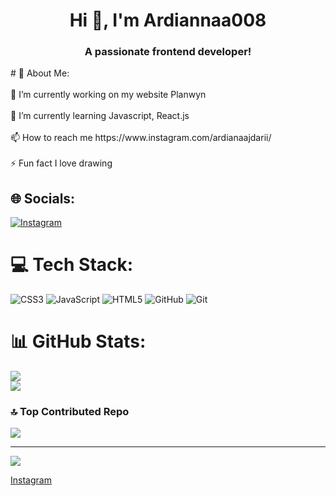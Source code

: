 <h1 align="center">Hi 👋, I'm Ardiannaa008</h1>
<h3 align="center">A passionate frontend developer!</h3>
# 💫 About Me:<br><br>
🔭 I’m currently working on my website Planwyn<br><br>🌱 I’m currently learning Javascript, React.js<br><br>📫 How to reach me https://www.instagram.com/ardianaajdarii/<br><br>⚡ Fun fact I love drawing


## 🌐 Socials:
[![Instagram](https://img.shields.io/badge/Instagram-%23E4405F.svg?logo=Instagram&logoColor=white)](https://instagram.com/ardianaajdarii) 

# 💻 Tech Stack:
![CSS3](https://img.shields.io/badge/css3-%231572B6.svg?style=flat&logo=css3&logoColor=white) ![JavaScript](https://img.shields.io/badge/javascript-%23323330.svg?style=flat&logo=javascript&logoColor=%23F7DF1E) ![HTML5](https://img.shields.io/badge/html5-%23E34F26.svg?style=flat&logo=html5&logoColor=white) ![GitHub](https://img.shields.io/badge/github-%23121011.svg?style=flat&logo=github&logoColor=white) ![Git](https://img.shields.io/badge/git-%23F05033.svg?style=flat&logo=git&logoColor=white)
# 📊 GitHub Stats:

![](https://nirzak-streak-stats.vercel.app/?user=Ardiannaa008&theme=dark&hide_border=true)<br/>
![](https://github-readme-stats.vercel.app/api/top-langs/?username=Ardiannaa008&theme=dark&hide_border=true&include_all_commits=true&count_private=false&layout=compact)

### 🔝 Top Contributed Repo
![](https://github-contributor-stats.vercel.app/api?username=Ardiannaa008&limit=5&theme=dark&combine_all_yearly_contributions=true)

---
[![](https://visitcount.itsvg.in/api?id=Ardiannaa008&icon=0&color=0)](https://visitcount.itsvg.in)

[Instagram](https://instagram.com/ardianaajdarii)

<!-- Proudly created with GPRM ( https://gprm.itsvg.in ) -->
